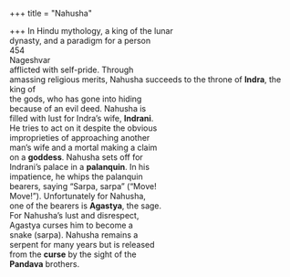 +++
title = "Nahusha"

+++
In Hindu mythology, a king of the lunar  
dynasty, and a paradigm for a person  
454  
Nageshvar  
afflicted with self-pride. Through  
amassing religious merits, Nahusha succeeds to the throne of **Indra**, the king of  
the gods, who has gone into hiding  
because of an evil deed. Nahusha is  
filled with lust for Indra’s wife, **Indrani**.  
He tries to act on it despite the obvious  
improprieties of approaching another  
man’s wife and a mortal making a claim  
on a **goddess**. Nahusha sets off for  
Indrani’s palace in a **palanquin**. In his  
impatience, he whips the palanquin  
bearers, saying “Sarpa, sarpa” (“Move!  
Move!”). Unfortunately for Nahusha,  
one of the bearers is **Agastya**, the sage.  
For Nahusha’s lust and disrespect,  
Agastya curses him to become a  
snake (sarpa). Nahusha remains a  
serpent for many years but is released  
from the **curse** by the sight of the  
**Pandava** brothers.